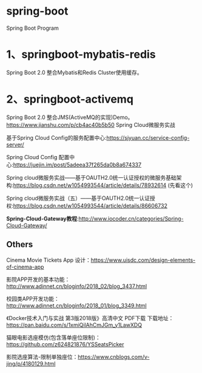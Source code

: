 # spring-boot
Spring Boot Program

# 1、springboot-mybatis-redis
Spring Boot 2.0 整合Mybatis和Redis Cluster使用缓存。

# 2、springboot-activemq
Spring Boot 2.0 整合JMS(ActiveMQ的实现)Demo。
https://www.jianshu.com/p/cb4ac40b5b50 Spring Cloud微服务实战

基于Spring Cloud Config的服务配置中心:https://sjyuan.cc/service-config-server/

Spring Cloud Config 配置中心:https://juejin.im/post/5adeea37f265da0b8a674337

Spring cloud微服务实战——基于OAUTH2.0统一认证授权的微服务基础架构:https://blog.csdn.net/w1054993544/article/details/78932614 (先看这个)

Spring cloud微服务实战（五）——基于OAUTH2.0统一认证授权:https://blog.csdn.net/w1054993544/article/details/86606732

<b>Spring-Cloud-Gateway教程</b>:http://www.iocoder.cn/categories/Spring-Cloud-Gateway/







## Others
Cinema Movie Tickets App 设计：https://www.uisdc.com/design-elements-of-cinema-app

影院APP开发的基本功能：http://www.adinnet.cn/bloginfo/2018_02/blog_3437.html

校园类APP开发功能：http://www.adinnet.cn/bloginfo/2018_01/blog_3349.html

《Docker技术入门与实战 第3版2018版》高清中文 PDF下载 下载地址：https://pan.baidu.com/s/1xmiQilAhCmJGm_y1LawXDQ

猫眼电影选座模仿(包含落单座位限制)：https://github.com/z624821876/YSSeatsPicker

影院选座算法-限制单独座位：https://www.cnblogs.com/v-jing/p/4180129.html


